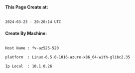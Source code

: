 
   
#### This Page Create at:

```bash

2024-03-23 - 20:20:14 UTC

```

#### Create By Machine:

```bash

Host Name : fv-az525-520

platform  : Linux-6.5.0-1016-azure-x86_64-with-glibc2.35

Ip Local  : 10.1.0.26

```

